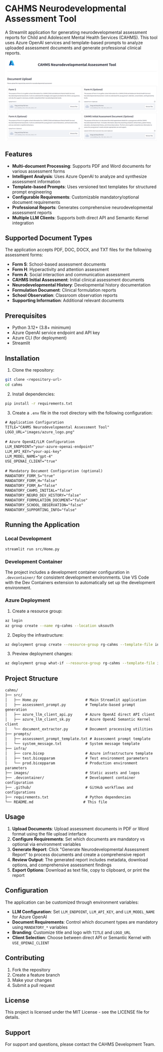 # CAHMS Neurodevelopmental Assessment Tool

A Streamlit application for generating neurodevelopmental assessment reports for Child and Adolescent Mental Health Services (CAHMS). This tool uses Azure OpenAI services and template-based prompts to analyze uploaded assessment documents and generate professional clinical reports.

![CAHMS UI Screenshot](images/cahms_ui.png)


## Features

- **Multi-document Processing**: Supports PDF and Word documents for various assessment forms
- **Intelligent Analysis**: Uses Azure OpenAI to analyze and synthesize assessment information
- **Template-based Prompts**: Uses versioned text templates for structured prompt engineering
- **Configurable Requirements**: Customizable mandatory/optional document requirements
- **Professional Reports**: Generates comprehensive neurodevelopmental assessment reports
- **Multiple LLM Clients**: Supports both direct API and Semantic Kernel integration

## Supported Document Types

The application accepts PDF, DOC, DOCX, and TXT files for the following assessment forms:

- **Form S**: School-based assessment documents
- **Form H**: Hyperactivity and attention assessment
- **Form A**: Social interaction and communication assessment
- **CAHMS Initial Assessment**: Initial clinical assessment documents
- **Neurodevelopmental History**: Developmental history documentation
- **Formulation Document**: Clinical formulation reports
- **School Observation**: Classroom observation reports
- **Supporting Information**: Additional relevant documents

## Prerequisites

- Python 3.12+ (3.8+ minimum)
- Azure OpenAI service endpoint and API key
- Azure CLI (for deployment)
- Streamlit

## Installation

1. Clone the repository:
```bash
git clone <repository-url>
cd cahms
```

2. Install dependencies:
```bash
pip install -r requirements.txt
```

3. Create a `.env` file in the root directory with the following configuration:
```env
# Application Configuration
TITLE="CAHMS Neurodevelopmental Assessment Tool"
LOGO_URL="images/azure_logo.png"

# Azure OpenAI/LLM Configuration
LLM_ENDPOINT="your-azure-openai-endpoint"
LLM_API_KEY="your-api-key"
LLM_MODEL_NAME="gpt-4"
USE_OPENAI_CLIENT="true"

# Mandatory Document Configuration (optional)
MANDATORY_FORM_S="true"
MANDATORY_FORM_H="false"
MANDATORY_FORM_A="false"
MANDATORY_CAHMS_INITIAL="false"
MANDATORY_NEURO_DEV_HISTORY="false"
MANDATORY_FORMULATION_DOCUMENT="false"
MANDATORY_SCHOOL_OBSERVATION="false"
MANDATORY_SUPPORTING_INFO="false"
```

## Running the Application

### Local Development
```bash
streamlit run src/Home.py
```

### Development Container
The project includes a development container configuration in `.devcontainer/` for consistent development environments. Use VS Code with the Dev Containers extension to automatically set up the development environment.

### Azure Deployment

1. Create a resource group:
```bash
az login
az group create --name rg-cahms --location uksouth
```

2. Deploy the infrastructure:
```bash
az deployment group create --resource-group rg-cahms --template-file infra/core.bicep --parameters infra/test.bicepparam
```

3. Preview deployment changes:
```bash
az deployment group what-if --resource-group rg-cahms --template-file infra/core.bicep --parameters infra/test.bicepparam
```

## Project Structure

```
cahms/
├── src/
│   ├── Home.py                      # Main Streamlit application
│   ├── assessment_prompt.py         # Template-based prompt generation
│   ├── azure_llm_client_api.py      # Azure OpenAI direct API client
│   ├── azure_llm_client_sk.py       # Azure OpenAI Semantic Kernel client
│   └── document_extractor.py        # Document processing utilities
├── prompts/
│   ├── assessment_prompt_template.txt # Assessment prompt template
│   └── system_message.txt           # System message template
├── infra/
│   ├── core.bicep                   # Azure infrastructure template
│   ├── test.bicepparam              # Test environment parameters
│   └── prod.bicepparam              # Production environment parameters
├── images/                          # Static assets and logos
├── .devcontainer/                   # Development container configuration
├── .github/                         # GitHub workflows and configurations
├── requirements.txt                 # Python dependencies
└── README.md                       # This file
```

## Usage

1. **Upload Documents**: Upload assessment documents in PDF or Word format using the file upload interface
2. **Configure Requirements**: Set which documents are mandatory vs optional via environment variables
3. **Generate Report**: Click "Generate Neurodevelopmental Assessment Report" to process documents and create a comprehensive report
4. **Review Output**: The generated report includes metadata, download options, and comprehensive assessment findings
5. **Export Options**: Download as text file, copy to clipboard, or print the report

## Configuration

The application can be customized through environment variables:

- **LLM Configuration**: Set `LLM_ENDPOINT`, `LLM_API_KEY`, and `LLM_MODEL_NAME` for Azure OpenAI
- **Document Requirements**: Control which document types are mandatory using `MANDATORY_*` variables
- **Branding**: Customize title and logo with `TITLE` and `LOGO_URL`
- **Client Selection**: Choose between direct API or Semantic Kernel with `USE_OPENAI_CLIENT`

## Contributing

1. Fork the repository
2. Create a feature branch
3. Make your changes
4. Submit a pull request

## License

This project is licensed under the MIT License - see the LICENSE file for details.

## Support

For support and questions, please contact the CAHMS Development Team.